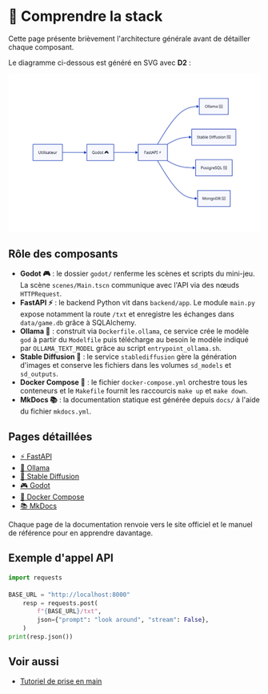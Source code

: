 # 🧩 Comprendre la stack

Cette page présente brièvement l'architecture générale avant de détailler chaque composant.

Le diagramme ci-dessous est généré en SVG avec **D2** :

![Architecture](../assets/architecture.svg)

## Rôle des composants
- **Godot 🎮** : le dossier `godot/` renferme les scènes et scripts du mini-jeu. La scène `scenes/Main.tscn` communique avec l'API via des nœuds `HTTPRequest`.
 - **FastAPI ⚡** : le backend Python vit dans `backend/app`. Le module `main.py` expose notamment la route `/txt` et enregistre les échanges dans `data/game.db` grâce à SQLAlchemy.
 - **Ollama 🦙** : construit via `Dockerfile.ollama`, ce service crée le modèle `god` à partir du `Modelfile` puis télécharge au besoin le modèle indiqué par `OLLAMA_TEXT_MODEL` grâce au script `entrypoint_ollama.sh`.
- **Stable Diffusion 🎨** : le service `stablediffusion` gère la génération d'images et conserve les fichiers dans les volumes `sd_models` et `sd_outputs`.
- **Docker Compose 🐳** : le fichier `docker-compose.yml` orchestre tous les conteneurs et le `Makefile` fournit les raccourcis `make up` et `make down`.
- **MkDocs 📚** : la documentation statique est générée depuis `docs/` à l'aide du fichier `mkdocs.yml`.

## Pages détaillées
- [⚡ FastAPI](fastapi.md)
- [🦙 Ollama](ollama.md)
- [🎨 Stable Diffusion](stable-diffusion.md)
- [🎮 Godot](godot.md)
- [🐳 Docker Compose](docker-compose.md)
- [📚 MkDocs](mkdocs.md)

Chaque page de la documentation renvoie vers le site officiel et le manuel de référence pour en apprendre davantage.

## Exemple d'appel API
```python
import requests

BASE_URL = "http://localhost:8000"
    resp = requests.post(
        f"{BASE_URL}/txt",
        json={"prompt": "look around", "stream": False},
    )
print(resp.json())
```

## Voir aussi

- [Tutoriel de prise en main](../tutoriels/premiers-pas.md)
